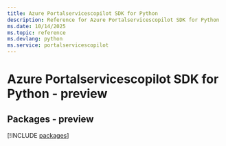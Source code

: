 ```yaml
---
title: Azure Portalservicescopilot SDK for Python
description: Reference for Azure Portalservicescopilot SDK for Python
ms.date: 10/14/2025
ms.topic: reference
ms.devlang: python
ms.service: portalservicescopilot
---
```

# Azure Portalservicescopilot SDK for Python - preview
## Packages - preview
[!INCLUDE [packages](portalservicescopilot-index.md)]
